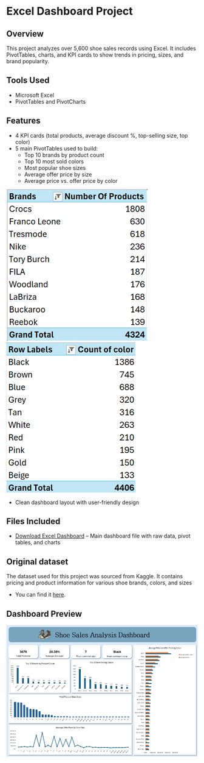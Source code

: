 # Excel Dashboard Project

## Overview
This project analyzes over 5,600 shoe sales records using Excel. It includes PivotTables, charts, and KPI cards to show trends in pricing, sizes, and brand popularity.

## Tools Used
- Microsoft Excel
- PivotTables and PivotCharts

## Features
- 4 KPI cards (total products, average discount %, top-selling size, top color)
- 5 main PivotTables used to build:
  - Top 10 brands by product count
  - Top 10 most sold colors
  - Most popular shoe sizes
  - Average offer price by size
  - Average price vs. offer price by color
 
![PivotTable1](./PivotTable1.png)        ![PivotTable2](./PivotTable2.png)

- Clean dashboard layout with user-friendly design

## Files Included
- [Download Excel Dashboard](./Excel%20Dashboard.xlsx) – Main dashboard file with raw data, pivot tables, and charts

## Original dataset
The dataset used for this project was sourced from Kaggle. It contains pricing and product information for various shoe brands, colors, and sizes
- You can find it [here](https://www.kaggle.com/datasets/ashutosh598/shoes-price-for-various-brands).

## Dashboard Preview
![Dashboard](./Dashboard.png)
